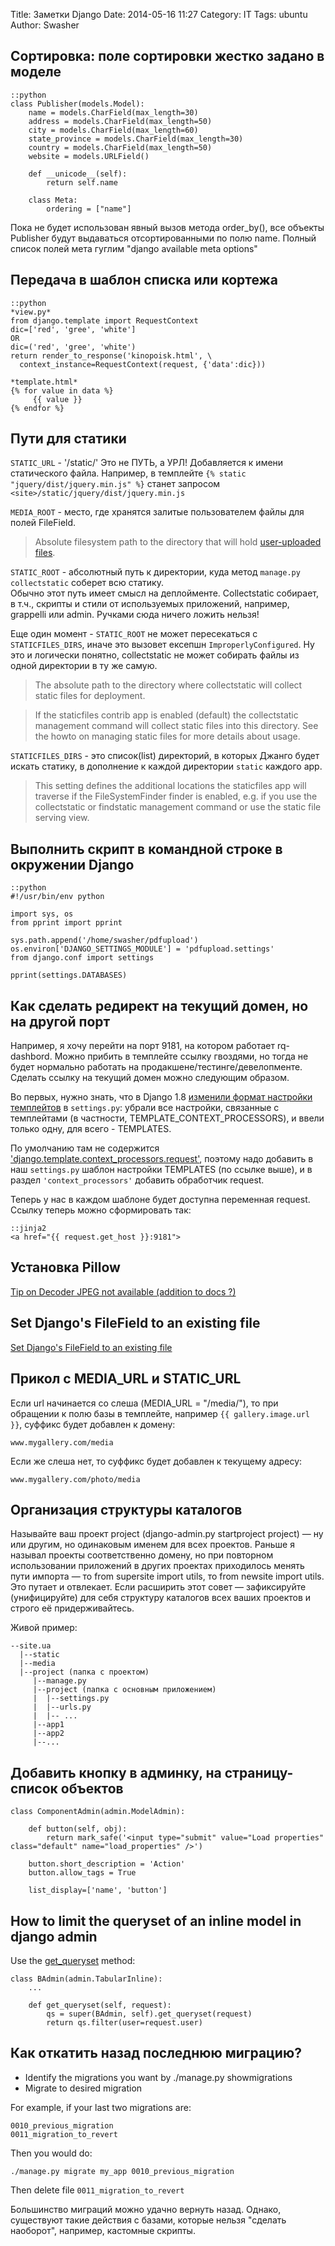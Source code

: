 Title: Заметки Django
Date: 2014-05-16 11:27
Category: IT
Tags: ubuntu
Author: Swasher

## Сортировка: поле сортировки жестко задано в моделе

    ::python
    class Publisher(models.Model):
        name = models.CharField(max_length=30)
        address = models.CharField(max_length=50)
        city = models.CharField(max_length=60)
        state_province = models.CharField(max_length=30)
        country = models.CharField(max_length=50)
        website = models.URLField()

        def __unicode__(self):
            return self.name

        class Meta:
            ordering = ["name"]

Пока не будет использован явный вызов метода order_by(), все объекты Publisher будут выдаваться отсортированными по полю name.
Полный список полей мета гуглим "django available meta options"

## Передача в шаблон списка или кортежа

    ::python
    *view.py*
    from django.template import RequestContext
    dic=['red', 'gree', 'white']
    OR
    dic=('red', 'gree', 'white')
    return render_to_response('kinopoisk.html', \
      context_instance=RequestContext(request, {'data':dic}))

    *template.html*
    {% for value in data %}
         {{ value }}
    {% endfor %}
    
## Пути для статики

`STATIC_URL` - '/static/' Это не ПУТЬ, а УРЛ! Добавляется к имени статического файла. Например,
 в темплейте `{% static "jquery/dist/jquery.min.js" %}` станет запросом `<site>/static/jquery/dist/jquery.min.js`

`MEDIA_ROOT` - место, где хранятся залитые пользователем файлы для полей FileField.  

> Absolute filesystem path to the directory that will hold [user-uploaded files].

`STATIC_ROOT` - абсолютный путь к директории, куда метод `manage.py collectstatic` соберет всю статику.  
Обычно этот путь имеет смысл на деплойменте. Collectstatic собирает, в т.ч., скрипты и стили от используемых приложений,
например, grappelli или admin. Ручками сюда ничего ложить нельзя!

Еще один момент - `STATIC_ROOT` не может пересекаться с `STATICFILES_DIRS`, иначе это вызовет ексепшн `ImproperlyConfigured`.
Ну это и логически понятно, collectstatic не может собирать файлы из одной директории в ту же самую.

> The absolute path to the directory where collectstatic will collect static files for deployment.

> If the staticfiles contrib app is enabled (default) the collectstatic management command will collect static files into this directory. 
> See the howto on managing static files for more details about usage.

`STATICFILES_DIRS` - это список(list) директорий, в которых Джанго будет искать статику, в дополнение к каждой директории `static` каждого app.

> This setting defines the additional locations the staticfiles app will traverse if the FileSystemFinder finder is enabled, e.g. if you use the collectstatic or findstatic management command or use the static file serving view.

  [user-uploaded files]: https://docs.djangoproject.com/en/dev/topics/files/
  
  
## Выполнить скрипт в командной строке в окружении Django

    ::python
    #!/usr/bin/env python

    import sys, os
    from pprint import pprint
    
    sys.path.append('/home/swasher/pdfupload')
    os.environ['DJANGO_SETTINGS_MODULE'] = 'pdfupload.settings'
    from django.conf import settings
    
    pprint(settings.DATABASES)

## Как сделать редирект на текущий домен, но на другой порт

Например, я хочу перейти на порт 9181, на котором работает rq-dashbord. Можно прибить в темплейте ссылку гвоздями, 
но тогда не будет нормально работать на продакшене/тестинге/девелопменте. Сделать ссылку на текущий домен можно
следующим образом.

Во первых, нужно знать, что в Django 1.8 [изменили формат настройки темплейтов](https://docs.djangoproject.com/en/1.8/ref/templates/upgrading/#upgrading-templates-to-django-1-8)
в `settings.py`: убрали все настройки, связанные с темплейтами (в частности, TEMPLATE_CONTEXT_PROCESSORS), и 
ввели только одну, для всего -  TEMPLATES.

По умолчанию там не содержится ['django.template.context_processors.request'](https://docs.djangoproject.com/en/1.8/ref/templates/api/#django-template-context-processors-request), поэтому надо добавить в наш
`settings.py` шаблон настройки TEMPLATES (по ссылке выше), и в раздел `'context_processors'` добавить обработчик request.
  
Теперь у нас в каждом шаблоне будет доступна переменная request. Ссылку теперь можно сформировать так:

    ::jinja2
    <a href="{{ request.get_host }}:9181">

## Установка Pillow

[Tip on Decoder JPEG not available (addition to docs ?)](https://github.com/python-pillow/Pillow/issues/1275) 

## Set Django's FileField to an existing file

[Set Django's FileField to an existing file](http://stackoverflow.com/questions/8332443/set-djangos-filefield-to-an-existing-file)

## Прикол с MEDIA_URL и STATIC_URL

Если url начинается со слеша (MEDIA_URL = "/media/"), то при обращении к полю базы в темплейте, например
`{{ gallery.image.url }}`, суффикс будет добавлен к домену:

    www.mygallery.com/media
    
Если же слеша нет, то суффикс будет добавлен к текущему адресу:

    www.mygallery.com/photo/media

## Организация структуры каталогов

Называйте ваш проект project (django-admin.py startproject project) — ну или другим, но одинаковым именем для всех проектов. 
Раньше я называл проекты соответственно домену, но при повторном использовании приложений в других проектах приходилось 
менять пути импорта — то from supersite import utils, то from newsite import utils. Это путает и отвлекает. Если расширить 
этот совет — зафиксируйте (унифицируйте) для себя структуру каталогов всех ваших проектов и строго её придерживайтесь.

Живой пример:

    --site.ua
      |--static
      |--media
      |--project (папка с проектом)
         |--manage.py
         |--project (папка с основным приложением)
         |  |--settings.py
         |  |--urls.py
         |  |-- ...
         |--app1
         |--app2
         |--...

## Добавить кнопку в админку, на страницу-список объектов

    class ComponentAdmin(admin.ModelAdmin):

        def button(self, obj):
            return mark_safe('<input type="submit" value="Load properties" class="default" name="load_properties" />')

        button.short_description = 'Action'
        button.allow_tags = True

        list_display=['name', 'button']

## How to limit the queryset of an inline model in django admin

Use the [get_queryset](https://docs.djangoproject.com/en/dev/ref/contrib/admin/#django.contrib.admin.ModelAdmin.get_queryset) method:

    class BAdmin(admin.TabularInline):
        ...

        def get_queryset(self, request):
            qs = super(BAdmin, self).get_queryset(request)
            return qs.filter(user=request.user)

## Как откатить назад последнюю миграцию?

- Identify the migrations you want by ./manage.py showmigrations
- Migrate to desired migration

For example, if your last two migrations are:

    0010_previous_migration
    0011_migration_to_revert

Then you would do:

    ./manage.py migrate my_app 0010_previous_migration

Then delete file `0011_migration_to_revert`

Большинство миграций можно удачно вернуть назад. Однако, существуют такие действия
с базами, которые нельзя "сделать наоборот", например, кастомные скрипты.